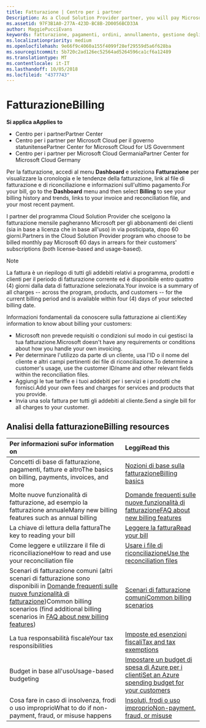 ```yaml
---
title: Fatturazione | Centro per i partner
Description: As a Cloud Solution Provider partner, you will pay Microsoft 60 days in arrears for the license-based and usage-based subscriptions of your customers.
ms.assetid: 97F3B1A0-277A-423D-BC8B-2D0056BCD33A
author: MaggiePucciEvans
keywords: fatturazione, pagamenti, ordini, annullamento, gestione degli ordini, insolvenza, frode, utilizzo improprio, imposta, esenzioni fiscali, file di riconciliazione, file riconciliazione
ms.localizationpriority: medium
ms.openlocfilehash: 9e66f9c4060a155f4099f28ef29559d5a6f628ba
ms.sourcegitcommit: 5b720c2ad126ec52564ad5264596ca1cf6a12489
ms.translationtype: MT
ms.contentlocale: it-IT
ms.lasthandoff: 10/05/2018
ms.locfileid: "4377743"
---
```

# <a name="billing"></a><span data-ttu-id="6f865-103">Fatturazione</span><span class="sxs-lookup"><span data-stu-id="6f865-103">Billing</span></span>

**<span data-ttu-id="6f865-104">Si applica a</span><span class="sxs-lookup"><span data-stu-id="6f865-104">Applies to</span></span>**

-  <span data-ttu-id="6f865-105">Centro per i partner</span><span class="sxs-lookup"><span data-stu-id="6f865-105">Partner Center</span></span>
-  <span data-ttu-id="6f865-106">Centro per i partner per Microsoft Cloud per il governo statunitense</span><span class="sxs-lookup"><span data-stu-id="6f865-106">Partner Center for Microsoft Cloud for US Government</span></span>
-  <span data-ttu-id="6f865-107">Centro per i partner per Microsoft Cloud Germania</span><span class="sxs-lookup"><span data-stu-id="6f865-107">Partner Center for Microsoft Cloud Germany</span></span>

<span data-ttu-id="6f865-108">Per la fatturazione, accedi al menu **Dashboard** e seleziona **Fatturazione** per visualizzare la cronologia e le tendenze della fatturazione, link al file di fatturazione e di riconciliazione e informazioni sull'ultimo pagamento.</span><span class="sxs-lookup"><span data-stu-id="6f865-108">For your bill, go to the **Dashboard** menu and then select **Billing** to see your billing history and trends, links to your invoice and reconciliation file, and your most recent payment.</span></span>

<span data-ttu-id="6f865-109">I partner del programma Cloud Solution Provider che scelgono la fatturazione mensile pagheranno Microsoft per gli abbonamenti dei clienti (sia in base a licenza che in base all'uso) in via posticipata, dopo 60 giorni.</span><span class="sxs-lookup"><span data-stu-id="6f865-109">Partners in the Cloud Solution Provider program who choose to be billed monthly pay Microsoft 60 days in arrears for their customers' subscriptions (both license-based and usage-based).</span></span>

> [!NOTE]  
> <span data-ttu-id="6f865-110">La fattura è un riepilogo di tutti gli addebiti relativi a programma, prodotti e clienti per il periodo di fatturazione corrente ed è disponibile entro quattro (4) giorni dalla data di fatturazione selezionata.</span><span class="sxs-lookup"><span data-stu-id="6f865-110">Your invoice is a summary of all charges -- across the program, products, and customers -- for the current billing period and is available within four (4) days of your selected billing date.</span></span>

<span data-ttu-id="6f865-111">Informazioni fondamentali da conoscere sulla fatturazione ai clienti:</span><span class="sxs-lookup"><span data-stu-id="6f865-111">Key information to know about billing your customers:</span></span>

-   <span data-ttu-id="6f865-112">Microsoft non prevede requisiti o condizioni sul modo in cui gestisci la tua fatturazione.</span><span class="sxs-lookup"><span data-stu-id="6f865-112">Microsoft doesn't have any requirements or conditions about how you handle your own invoicing.</span></span>
-   <span data-ttu-id="6f865-113">Per determinare l'utilizzo da parte di un cliente, usa l'ID o il nome del cliente e altri campi pertinenti dei file di riconciliazione.</span><span class="sxs-lookup"><span data-stu-id="6f865-113">To determine a customer's usage, use the customer ID/name and other relevant fields within the reconciliation files.</span></span>
-   <span data-ttu-id="6f865-114">Aggiungi le tue tariffe e i tuoi addebiti per i servizi e i prodotti che fornisci.</span><span class="sxs-lookup"><span data-stu-id="6f865-114">Add your own fees and charges for services and products that you provide.</span></span>
-   <span data-ttu-id="6f865-115">Invia una sola fattura per tutti gli addebiti al cliente.</span><span class="sxs-lookup"><span data-stu-id="6f865-115">Send a single bill for all charges to your customer.</span></span>

## <a name="billing-resources"></a><span data-ttu-id="6f865-116">Analisi della fatturazione</span><span class="sxs-lookup"><span data-stu-id="6f865-116">Billing resources</span></span>
|**<span data-ttu-id="6f865-117">Per informazioni su</span><span class="sxs-lookup"><span data-stu-id="6f865-117">For information on</span></span>**   |**<span data-ttu-id="6f865-118">Leggi</span><span class="sxs-lookup"><span data-stu-id="6f865-118">Read this</span></span>**    |
|:-----------------------------|:-----------------|
|<span data-ttu-id="6f865-119">Concetti di base di fatturazione, pagamenti, fatture e altro</span><span class="sxs-lookup"><span data-stu-id="6f865-119">The basics on billing, payments, invoices, and  more</span></span>   |[<span data-ttu-id="6f865-120">Nozioni di base sulla fatturazione</span><span class="sxs-lookup"><span data-stu-id="6f865-120">Billing basics</span></span>](billing-basics.md)
|<span data-ttu-id="6f865-121">Molte nuove funzionalità di fatturazione, ad esempio la fatturazione annuale</span><span class="sxs-lookup"><span data-stu-id="6f865-121">Many new billing features such as annual billing</span></span>   |[<span data-ttu-id="6f865-122">Domande frequenti sulle nuove funzionalità di fatturazione</span><span class="sxs-lookup"><span data-stu-id="6f865-122">FAQ about new billing features</span></span>](faq-about-new-billing-features.md)|
|<span data-ttu-id="6f865-123">La chiave di lettura della fattura</span><span class="sxs-lookup"><span data-stu-id="6f865-123">The key to reading your bill</span></span>   |[<span data-ttu-id="6f865-124">Leggere la fattura</span><span class="sxs-lookup"><span data-stu-id="6f865-124">Read your bill</span></span>](read-your-bill.md)   |
|<span data-ttu-id="6f865-125">Come leggere e utilizzare il file di riconciliazione</span><span class="sxs-lookup"><span data-stu-id="6f865-125">How to read and use your reconciliation file</span></span>   |[<span data-ttu-id="6f865-126">Usare i file di riconciliazione</span><span class="sxs-lookup"><span data-stu-id="6f865-126">Use the reconciliation files</span></span>](use-the-reconciliation-files.md)|
|<span data-ttu-id="6f865-127">Scenari di fatturazione comuni (altri scenari di fatturazione sono disponibili in [Domande frequenti sulle nuove funzionalità di fatturazione](faq-about-new-billing-features.md))</span><span class="sxs-lookup"><span data-stu-id="6f865-127">Common billing scenarios (find additional billing scenarios in [FAQ about new billing features](faq-about-new-billing-features.md))</span></span>|[<span data-ttu-id="6f865-128">Scenari di fatturazione comuni</span><span class="sxs-lookup"><span data-stu-id="6f865-128">Common billing scenarios</span></span>](common-billing-scenarios.md)|
|<span data-ttu-id="6f865-129">La tua responsabilità fiscale</span><span class="sxs-lookup"><span data-stu-id="6f865-129">Your tax responsibilities</span></span>   | [<span data-ttu-id="6f865-130">Imposte ed esenzioni fiscali</span><span class="sxs-lookup"><span data-stu-id="6f865-130">Tax and tax exemptions</span></span>](tax-and-tax-exemptions.md)|
|<span data-ttu-id="6f865-131">Budget in base all'uso</span><span class="sxs-lookup"><span data-stu-id="6f865-131">Usage-based budgeting</span></span>    |[<span data-ttu-id="6f865-132">Impostare un budget di spesa di Azure per i clienti</span><span class="sxs-lookup"><span data-stu-id="6f865-132">Set an Azure spending budget for your customers</span></span>](set-an-azure-spending-budget-for-your-customers.md)|
|<span data-ttu-id="6f865-133">Cosa fare in caso di insolvenza, frodi o uso improprio</span><span class="sxs-lookup"><span data-stu-id="6f865-133">What to do if non-payment, fraud, or misuse happens</span></span>   |[<span data-ttu-id="6f865-134">Insoluti, frodi o uso improprio</span><span class="sxs-lookup"><span data-stu-id="6f865-134">Non-payment, fraud, or misuse</span></span>](non-payment--fraud--or-misuse.md)|




















